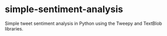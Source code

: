 # simple-sentiment-analysis
Simple tweet sentiment analysis in Python using the Tweepy and TextBlob libraries.
